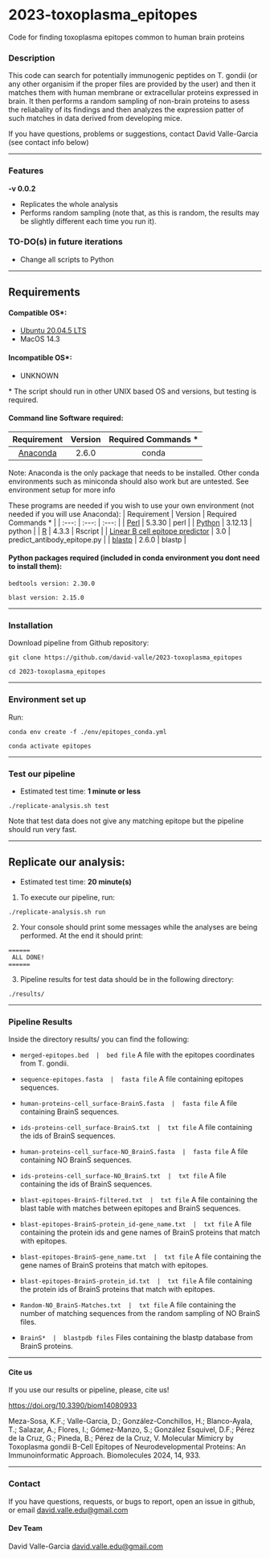 # 2023-toxoplasma_epitopes
Code for finding toxoplasma epitopes common to human brain proteins

### Description

This code can search for potentially immunogenic peptides on T. gondii (or any other organisim if the proper files are provided by the user) and then it matches them with human membrane or extracellular proteins expressed in brain. It then performs a random sampling of non-brain proteins to asess the reliabality of its findings and then analyzes the expression patter of such matches in data derived from developing mice. 

If you have questions, problems or suggestions, contact David Valle-Garcia (see contact info below)

---

### Features
  **-v 0.0.2**

* Replicates the whole analysis
* Performs random sampling (note that, as this is random, the results may be slightly different each time you run it).

### TO-DO(s) in future iterations  
* Change all scripts to Python

---

## Requirements
#### Compatible OS*:
* [Ubuntu 20.04.5 LTS](https://releases.ubuntu.com/focal/)
* MacOS 14.3

#### Incompatible OS*:
* UNKNOWN  

\* The script should run in other UNIX based OS and versions, but testing is required.  

#### Command line Software required:
| Requirement | Version  | Required Commands * |
| :---:   | :---: | :---: |
| [Anaconda](https://www.anaconda.com/download) | 2.6.0 | conda |

Note: Anaconda is the only package that needs to be installed. Other conda environments such as miniconda should also work but are untested. See environment setup for more info

These programs are needed if you wish to use your own environment (not needed if you will use Anaconda):
| Requirement | Version  | Required Commands * |
| :---:   | :---: | :---: |
| [Perl](https://www.perl.org/) | 5.3.30 | perl |
| [Python](https://www.python.org/) | 3.12.13 | python |
| [R](https://www.r-project.org/) | 4.3.3 | Rscript |
| [Linear B cell epitope predictor](http://tools.iedb.org/bcell/download/) | 3.0 | predict_antibody_epitope.py |
| [blastp](https://blast.ncbi.nlm.nih.gov/doc/blast-help/downloadblastdata.html) | 2.6.0 | blastp |

#### Python packages required (included in conda environment you dont need to install them):

```
bedtools version: 2.30.0
```
```
blast version: 2.15.0
```


---

### Installation
Download pipeline from Github repository:  
```
git clone https://github.com/david-valle/2023-toxoplasma_epitopes
```
```
cd 2023-toxoplasma_epitopes
```

---

### Environment set up
Run: 
```
conda env create -f ./env/epitopes_conda.yml
```
```
conda activate epitopes
```

---

### Test our pipeline

* Estimated test time:  **1 minute or less**  

```
./replicate-analysis.sh test
```
Note that test data does not give any matching epitope but the pipeline should run very fast. 

---

## Replicate our analysis:

* Estimated test time:  **20 minute(s)**  

1. To execute our pipeline, run:  
```
./replicate-analysis.sh run
```

2. Your console should print some messages while the analyses are being performed. At the end it should print:  
```
======
 ALL DONE!
======
```

3. Pipeline results for test data should be in the following directory:  
```
./results/
```

---

### Pipeline Results

Inside the directory results/ you can find the following:

* `merged-epitopes.bed  |  bed file` A file with the epitopes coordinates from T. gondii.  

* `sequence-epitopes.fasta  |  fasta file` A file containing epitopes sequences.  

* `human-proteins-cell_surface-BrainS.fasta  |  fasta file` A file containing BrainS sequences.  

* `ids-proteins-cell_surface-BrainS.txt  |  txt file` A file containing the ids of BrainS sequences.   

* `human-proteins-cell_surface-NO_BrainS.fasta  |  fasta file` A file containing NO BrainS sequences. 

* `ids-proteins-cell_surface-NO_BrainS.txt  |  txt file` A file containing the ids of BrainS sequences. 

* `blast-epitopes-BrainS-filtered.txt  |  txt file` A file containing the blast table with matches between epitopes and BrainS sequences.

* `blast-epitopes-BrainS-protein_id-gene_name.txt  |  txt file` A file containing the protein ids and gene names of BrainS proteins that match with epitopes.

* `blast-epitopes-BrainS-gene_name.txt  |  txt file` A file containing the gene names of BrainS proteins that match with epitopes.

* `blast-epitopes-BrainS-protein_id.txt  |  txt file` A file containing the protein ids of BrainS proteins that match with epitopes.

* `Random-NO_BrainS-Matches.txt  |  txt file` A file containing the number of matching sequences from the random sampling of NO BrainS files.  

* `BrainS*  |  blastpdb files` Files containing the blastp database from BrainS proteins.  

---

#### Cite us

If you use our results or pipeline, please, cite us!

https://doi.org/10.3390/biom14080933

Meza-Sosa, K.F.; Valle-Garcia, D.; González-Conchillos, H.; Blanco-Ayala, T.; Salazar, A.; Flores, I.; Gómez-Manzo, S.; González Esquivel, D.F.; Pérez de la Cruz, G.; Pineda, B.; Pérez de la Cruz, V. Molecular Mimicry by Toxoplasma gondii B-Cell Epitopes of Neurodevelopmental Proteins: An Immunoinformatic Approach. Biomolecules 2024, 14, 933. 

---

### Contact
If you have questions, requests, or bugs to report, open an issue in github, or email <david.valle.edu@gmail.com>

#### Dev Team

David Valle-Garcia <david.valle.edu@gmail.com>   

